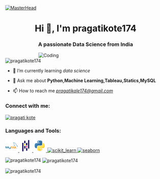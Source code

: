 [![MasterHead](https://miro.medium.com/max/3840/1*g__jiesLRIfCRefVG69Pfw.gif)](https://pragatikote174.io)
<h1 align="center">Hi 👋, I'm pragatikote174</h1>
<h3 align="center">A passionate Data Science from India</h3>
<img align="right" alt="Coding" width="400" src="https://media.tenor.com/AlUkiGkR2j8AAAAC/new-game-ahagon-umiko-programming.gif">

<p align="left"> <img src="https://komarev.com/ghpvc/?username=pragatikote174&label=Profile%20views&color=0e75b6&style=flat" alt="pragatikote174" /> </p>

- 🌱 I’m currently learning *data science*

- 💬 Ask me about **Python,Machine Learning,Tableau,Statics,MySQL**

- 📫 How to reach me *pragatikale174@gmail.com*

<h3 align="left">Connect with me:</h3>
<p align="left">
<a href="https://linkedin.com/in/pragati kote" target="blank"><img align="center" src="https://raw.githubusercontent.com/rahuldkjain/github-profile-readme-generator/master/src/images/icons/Social/linked-in-alt.svg" alt="pragati kote" height="30" width="40" /></a>
</p>

<h3 align="left">Languages and Tools:</h3>
<p align="left"> <a href="https://www.mysql.com/" target="_blank" rel="noreferrer"> <img src="https://raw.githubusercontent.com/devicons/devicon/master/icons/mysql/mysql-original-wordmark.svg" alt="mysql" width="40" height="40"/> </a> <a href="https://pandas.pydata.org/" target="_blank" rel="noreferrer"> <img src="https://raw.githubusercontent.com/devicons/devicon/2ae2a900d2f041da66e950e4d48052658d850630/icons/pandas/pandas-original.svg" alt="pandas" width="40" height="40"/> </a> <a href="https://www.python.org" target="_blank" rel="noreferrer"> <img src="https://raw.githubusercontent.com/devicons/devicon/master/icons/python/python-original.svg" alt="python" width="40" height="40"/> </a> <a href="https://scikit-learn.org/" target="_blank" rel="noreferrer"> <img src="https://upload.wikimedia.org/wikipedia/commons/0/05/Scikit_learn_logo_small.svg" alt="scikit_learn" width="40" height="40"/> </a> <a href="https://seaborn.pydata.org/" target="_blank" rel="noreferrer"> <img src="https://seaborn.pydata.org/_images/logo-mark-lightbg.svg" alt="seaborn" width="40" height="40"/> </a> </p>

<p><img align="left" src="https://github-readme-stats.vercel.app/api/top-langs?username=pragatikote174&show_icons=true&locale=en&layout=compact" alt="pragatikote174" /></p>

<p>&nbsp;<img align="center" src="https://github-readme-stats.vercel.app/api?username=pragatikote174&show_icons=true&locale=en" alt="pragatikote174" /></p>

<p><img align="center" src="https://github-readme-streak-stats.herokuapp.com/?user=pragatikote174&" alt="pragatikote174" /></p>
